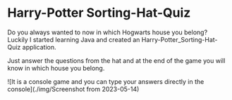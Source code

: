 
# Harry-Potter Sorting-Hat-Quiz

Do you always wanted to now in which Hogwarts house you belong?
Luckily I started learning Java and created an Harry-Potter_Sorting-Hat-Quiz
application.

Just answer the questions from the hat and at the end of the game you will know
in which house you belong.

![It is a console game and you can type your answers directly in the console](./img/Screenshot from 2023-05-14)
